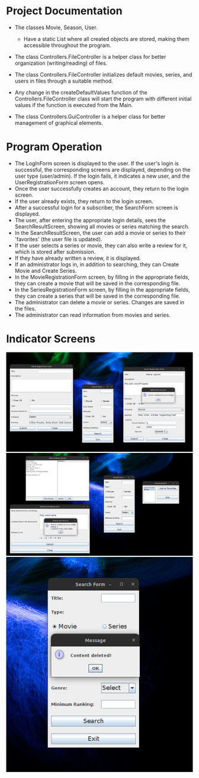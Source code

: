 # Project Documentation

- The classes Movie, Season, User.
  - Have a static List where all created objects are stored, making them accessible throughout the program.

- The class Controllers.FileController is a helper class for better organization (writing/reading) of files.
- The class Controllers.FileController initializes default movies, series, and users in files through a suitable method.
- Any change in the createDefaultValues function of the Controllers.FileController class will start the program with different initial values if the function is executed from the Main.
- The class Controllers.GuiController is a helper class for better management of graphical elements.

# Program Operation

- The LogInForm screen is displayed to the user. If the user's login is successful, the corresponding screens are displayed, depending on the user type (user/admin). If the login fails, it indicates a new user, and the UserRegistrationForm screen opens.
- Once the user successfully creates an account, they return to the login screen.
- If the user already exists, they return to the login screen.
- After a successful login for a subscriber, the SearchForm screen is displayed.
- The user, after entering the appropriate login details, sees the SearchResultScreen, showing all movies or series matching the search.
- In the SearchResultScreen, the user can add a movie or series to their 'favorites' (the user file is updated).
- If the user selects a series or movie, they can also write a review for it, which is stored after submission.
- If they have already written a review, it is displayed.
- If an administrator logs in, in addition to searching, they can Create Movie and Create Series.
- In the MovieRegistrationForm screen, by filling in the appropriate fields, they can create a movie that will be saved in the corresponding file.
- In the SeriesRegistrationForm screen, by filling in the appropriate fields, they can create a series that will be saved in the corresponding file.
- The administrator can delete a movie or series. Changes are saved in the files.
- The administrator can read information from movies and series.

# Indicator Screens
![Image 1](images/image1.png)
![Image 2](images/image2.png)
![Image 3](images/image3.png)
